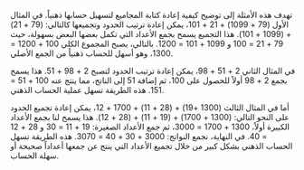 تهدف هذه الأمثلة إلى توضيح كيفية إعادة كتابة المجاميع لتسهيل حسابها ذهنياً.  في المثال الأول (79 + 1099) + 21 + 101،  يمكن إعادة ترتيب الحدود وتجميعها كالتالي: (79 + 21) + (1099 + 101).  هذا التجميع يسمح بجمع الأعداد التي تكمل بعضها البعض بسهولة، حيث  79 + 21 = 100 و 1099 + 101 = 1200. بالتالي، يصبح المجموع الكلي 100 + 1200 = 1300، وهو أسهل للحساب ذهنياً من الجمع الأصلي.

في المثال الثاني 2 + 51 + 98،  يمكن إعادة ترتيب الحدود لتصبح 2 + 98 + 51.  هذا يسمح بجمع 2 + 98 أولاً للحصول على 100، ثم إضافة 51 إلى الناتج، مما ينتج عنه 100 + 51 = 151. هذه الطريقة تسهل عملية الحساب الذهني.

أما في المثال الثالث (1300 +19) + (28 + 11) + 1700 + 12،  يمكن إعادة تجميع الحدود على النحو التالي: (1300 + 1700) + (19 + 11) + (28 + 12).  هذا يسمح لنا بجمع الأعداد الكبيرة أولاً، 1300 + 1700 = 3000، ثم جمع الأعداد الصغيرة: 19 + 11 = 30 و 28 + 12 = 40.  في النهاية، نجمع النواتج: 3000 + 30 + 40 = 3070.  هذه الطريقة تسهل الحساب الذهني بشكل كبير من خلال تجميع الأعداد التي ينتج عن جمعها أعداداً صحيحة أو سهلة الحساب.